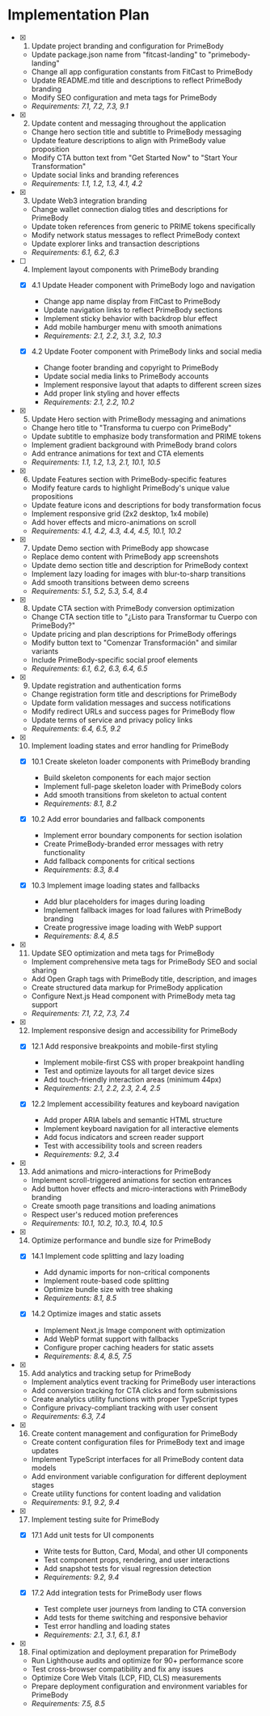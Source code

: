 # Implementation Plan

- [x] 1. Update project branding and configuration for PrimeBody
  - Update package.json name from "fitcast-landing" to "primebody-landing"
  - Change all app configuration constants from FitCast to PrimeBody
  - Update README.md title and descriptions to reflect PrimeBody branding
  - Modify SEO configuration and meta tags for PrimeBody
  - _Requirements: 7.1, 7.2, 7.3, 9.1_

- [x] 2. Update content and messaging throughout the application
  - Change hero section title and subtitle to PrimeBody messaging
  - Update feature descriptions to align with PrimeBody value proposition
  - Modify CTA button text from "Get Started Now" to "Start Your Transformation"
  - Update social links and branding references
  - _Requirements: 1.1, 1.2, 1.3, 4.1, 4.2_

- [x] 3. Update Web3 integration branding
  - Change wallet connection dialog titles and descriptions for PrimeBody
  - Update token references from generic to PRIME tokens specifically
  - Modify network status messages to reflect PrimeBody context
  - Update explorer links and transaction descriptions
  - _Requirements: 6.1, 6.2, 6.3_

- [ ] 4. Implement layout components with PrimeBody branding
  - [x] 4.1 Update Header component with PrimeBody logo and navigation
    - Change app name display from FitCast to PrimeBody
    - Update navigation links to reflect PrimeBody sections
    - Implement sticky behavior with backdrop blur effect
    - Add mobile hamburger menu with smooth animations
    - _Requirements: 2.1, 2.2, 3.1, 3.2, 10.3_

  - [x] 4.2 Update Footer component with PrimeBody links and social media
    - Change footer branding and copyright to PrimeBody
    - Update social media links to PrimeBody accounts
    - Implement responsive layout that adapts to different screen sizes
    - Add proper link styling and hover effects
    - _Requirements: 2.1, 2.2, 10.2_

- [x] 5. Update Hero section with PrimeBody messaging and animations
  - Change hero title to "Transforma tu cuerpo con PrimeBody"
  - Update subtitle to emphasize body transformation and PRIME tokens
  - Implement gradient background with PrimeBody brand colors
  - Add entrance animations for text and CTA elements
  - _Requirements: 1.1, 1.2, 1.3, 2.1, 10.1, 10.5_

- [x] 6. Update Features section with PrimeBody-specific features
  - Modify feature cards to highlight PrimeBody's unique value propositions
  - Update feature icons and descriptions for body transformation focus
  - Implement responsive grid (2x2 desktop, 1x4 mobile)
  - Add hover effects and micro-animations on scroll
  - _Requirements: 4.1, 4.2, 4.3, 4.4, 4.5, 10.1, 10.2_

- [x] 7. Update Demo section with PrimeBody app showcase
  - Replace demo content with PrimeBody app screenshots
  - Update demo section title and description for PrimeBody context
  - Implement lazy loading for images with blur-to-sharp transitions
  - Add smooth transitions between demo screens
  - _Requirements: 5.1, 5.2, 5.3, 5.4, 8.4_

- [x] 8. Update CTA section with PrimeBody conversion optimization
  - Change CTA section title to "¿Listo para Transformar tu Cuerpo con PrimeBody?"
  - Update pricing and plan descriptions for PrimeBody offerings
  - Modify button text to "Comenzar Transformación" and similar variants
  - Include PrimeBody-specific social proof elements
  - _Requirements: 6.1, 6.2, 6.3, 6.4, 6.5_

- [x] 9. Update registration and authentication forms
  - Change registration form title and descriptions for PrimeBody
  - Update form validation messages and success notifications
  - Modify redirect URLs and success pages for PrimeBody flow
  - Update terms of service and privacy policy links
  - _Requirements: 6.4, 6.5, 9.2_

- [x] 10. Implement loading states and error handling for PrimeBody
  - [x] 10.1 Create skeleton loader components with PrimeBody branding
    - Build skeleton components for each major section
    - Implement full-page skeleton loader with PrimeBody colors
    - Add smooth transitions from skeleton to actual content
    - _Requirements: 8.1, 8.2_

  - [x] 10.2 Add error boundaries and fallback components
    - Implement error boundary components for section isolation
    - Create PrimeBody-branded error messages with retry functionality
    - Add fallback components for critical sections
    - _Requirements: 8.3, 8.4_

  - [x] 10.3 Implement image loading states and fallbacks
    - Add blur placeholders for images during loading
    - Implement fallback images for load failures with PrimeBody branding
    - Create progressive image loading with WebP support
    - _Requirements: 8.4, 8.5_

- [x] 11. Update SEO optimization and meta tags for PrimeBody
  - Implement comprehensive meta tags for PrimeBody SEO and social sharing
  - Add Open Graph tags with PrimeBody title, description, and images
  - Create structured data markup for PrimeBody application
  - Configure Next.js Head component with PrimeBody meta tag support
  - _Requirements: 7.1, 7.2, 7.3, 7.4_

- [x] 12. Implement responsive design and accessibility for PrimeBody
  - [x] 12.1 Add responsive breakpoints and mobile-first styling
    - Implement mobile-first CSS with proper breakpoint handling
    - Test and optimize layouts for all target device sizes
    - Add touch-friendly interaction areas (minimum 44px)
    - _Requirements: 2.1, 2.2, 2.3, 2.4, 2.5_

  - [x] 12.2 Implement accessibility features and keyboard navigation
    - Add proper ARIA labels and semantic HTML structure
    - Implement keyboard navigation for all interactive elements
    - Add focus indicators and screen reader support
    - Test with accessibility tools and screen readers
    - _Requirements: 9.2, 3.4_

- [x] 13. Add animations and micro-interactions for PrimeBody
  - Implement scroll-triggered animations for section entrances
  - Add button hover effects and micro-interactions with PrimeBody branding
  - Create smooth page transitions and loading animations
  - Respect user's reduced motion preferences
  - _Requirements: 10.1, 10.2, 10.3, 10.4, 10.5_

- [x] 14. Optimize performance and bundle size for PrimeBody
  - [x] 14.1 Implement code splitting and lazy loading
    - Add dynamic imports for non-critical components
    - Implement route-based code splitting
    - Optimize bundle size with tree shaking
    - _Requirements: 8.1, 8.5_

  - [x] 14.2 Optimize images and static assets
    - Implement Next.js Image component with optimization
    - Add WebP format support with fallbacks
    - Configure proper caching headers for static assets
    - _Requirements: 8.4, 8.5, 7.5_

- [x] 15. Add analytics and tracking setup for PrimeBody
  - Implement analytics event tracking for PrimeBody user interactions
  - Add conversion tracking for CTA clicks and form submissions
  - Create analytics utility functions with proper TypeScript types
  - Configure privacy-compliant tracking with user consent
  - _Requirements: 6.3, 7.4_

- [x] 16. Create content management and configuration for PrimeBody
  - Create content configuration files for PrimeBody text and image updates
  - Implement TypeScript interfaces for all PrimeBody content data models
  - Add environment variable configuration for different deployment stages
  - Create utility functions for content loading and validation
  - _Requirements: 9.1, 9.2, 9.4_

- [x] 17. Implement testing suite for PrimeBody
  - [x] 17.1 Add unit tests for UI components
    - Write tests for Button, Card, Modal, and other UI components
    - Test component props, rendering, and user interactions
    - Add snapshot tests for visual regression detection
    - _Requirements: 9.2, 9.4_

  - [x] 17.2 Add integration tests for PrimeBody user flows
    - Test complete user journeys from landing to CTA conversion
    - Add tests for theme switching and responsive behavior
    - Test error handling and loading states
    - _Requirements: 2.1, 3.1, 6.1, 8.1_

- [x] 18. Final optimization and deployment preparation for PrimeBody
  - Run Lighthouse audits and optimize for 90+ performance score
  - Test cross-browser compatibility and fix any issues
  - Optimize Core Web Vitals (LCP, FID, CLS) measurements
  - Prepare deployment configuration and environment variables for PrimeBody
  - _Requirements: 7.5, 8.5_